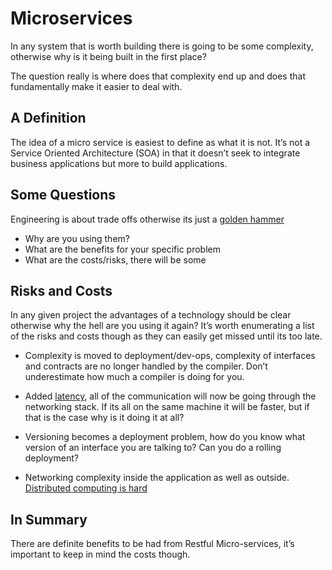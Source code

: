 # Microservices

In any system that is worth building there is going to be some complexity, otherwise why is it being built in the first place?

The question really is where does that complexity end up and does that fundamentally make it easier to deal with.

## A Definition
The idea of a micro service is easiest to define as what it is not. It’s not a Service Oriented Architecture (SOA) in that it doesn’t seek to integrate business applications but more to build applications.

## Some Questions
Engineering is about trade offs otherwise its just a [golden hammer](https://en.wikipedia.org/wiki/Law_of_the_instrument)

* Why are you using them?
* What are the benefits for your specific problem
* What are the costs/risks, there will be some

## Risks and Costs
In any given project the advantages of a technology should be clear otherwise why the hell are you using it again? It’s worth enumerating a list of the risks and costs though as they can easily get missed until its too late.

* Complexity is moved to deployment/dev-ops, complexity of interfaces and contracts are no longer handled by the compiler. Don’t underestimate how much a compiler is doing for you.

* Added [latency](/rulesoftheroad.html), all of the communication will now be going through the networking stack. If its all on the same machine it will be faster, but if that is the case why is it doing it at all?

* Versioning becomes a deployment problem, how do you know what version of an interface you are talking to? Can you do a rolling deployment?

* Networking complexity inside the application as well as outside.  [Distributed computing is hard](https://en.wikipedia.org/wiki/Fallacies_of_distributed_computing)

## In Summary
There are definite benefits to be had from Restful Micro-services, it’s important to keep in mind the costs though.